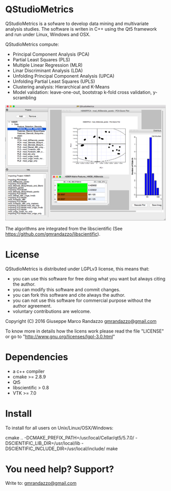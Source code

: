 # QStudioMetrics

QStudioMetrics is a sofware to develop data mining and multivariate analysis studies.
The software is writen in C++ using the Qt5 framework and run under Linux, Windows and OSX.

QStudioMetrics compute:
  - Principal Component Analysis (PCA)
  - Partial Least Squares (PLS)
  - Multiple Linear Regression (MLR)
  - Linar Discriminant Analysis (LDA)
  - Unfolding Principal Component Analysis (UPCA)
  - Unfolding Partial Least Squares (UPLS)
  - Clustering analysis: Hierarchical and K-Means
  - Model validation: leave-one-out, bootstrap k-fold cross validation, y-scrambling

![ScreenShot](https://github.com/gmrandazzo/QStudioMetrics/blob/master/vars/qsmgui.png)

The algorithms are integrated from the libscientific (See https://github.com/gmrandazzo/libscientific).

License
============

QStudioMetrics is distributed under LGPLv3 license, this means that:

- you can use this software for free doing what you want but always citing the author.
- you can modify this software and commit changes.
- you can fork this software and cite always the author.
- you can not use this software for commercial purpose without the author agreement.
- voluntary contributions are welcome.


Copyright (C) 2016 Giuseppe Marco Randazzo gmrandazzo@gmail.com

To know more in details how the licens work please read the file "LICENSE" or
go to "http://www.gnu.org/licenses/lgpl-3.0.html"

Dependencies
============
- a c++ compiler
- cmake >= 2.8.9
- Qt5
- libscientific > 0.8
- VTK >= 7.0

Install
=======

To install for all users on Unix/Linux/OSX/Windows:


  cmake .. -DCMAKE_PREFIX_PATH=/usr/local/Cellar/qt5/5.7.0/  -DSCIENTIFIC_LIB_DIR=/usr/local/lib -DSCIENTIFIC_INCLUDE_DIR=/usr/local/include/
  make


You need help? Support?
=======================

Write to: gmrandazzo@gmail.com
